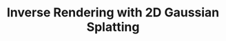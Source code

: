 ---
layout: page
title: Inverse Rendering with 2D Gaussian Splatting
comments: true
category: research
description: Developed a novel framework in CUDA for inverse rendering using 2D Gaussian splatting. Achieved state-of-the-art results gaining 15% lower normal map error, and obtained more consistent relighting results.
importance: 2
redirect: /assets/pdf/CSE252D_Report.pdf
img: /assets/video/2dgsir.gif
---